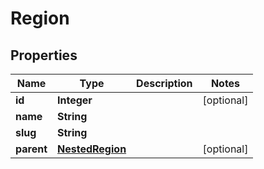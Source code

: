 # Region

## Properties
Name | Type | Description | Notes
------------ | ------------- | ------------- | -------------
**id** | **Integer** |  |  [optional]
**name** | **String** |  | 
**slug** | **String** |  | 
**parent** | [**NestedRegion**](NestedRegion.md) |  |  [optional]
